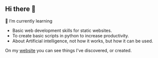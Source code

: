 ## Hi there 👋
🌱 I’m currently learning
- Basic web development skills for static websites.
- To create basic scripts in python to increase productivity.
- About Artificial intelligence, not how it works, but how it can be used.

On my [website](https://anancientforce.netlify.app) you can see things I've discovered, or created.
<!--
**AnAncientForce/AnAncientForce** is a ✨ _special_ ✨ repository because its `README.md` (this file) appears on your GitHub profile.

Here are some ideas to get you started:

- 🔭 I’m currently working on ...
- 🌱 I’m currently learning ...
- 👯 I’m looking to collaborate on ...
- 🤔 I’m looking for help with ...
- 💬 Ask me about ...
- 📫 How to reach me: ...
- 😄 Pronouns: ...
- ⚡ Fun fact: ...
-->
